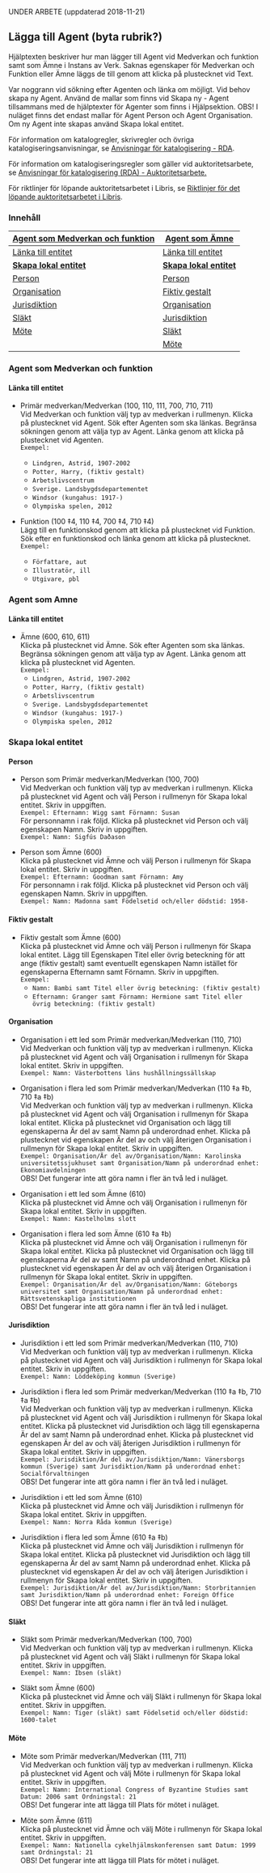 
UNDER ARBETE (uppdaterad 2018-11-21)

## Lägga till Agent (byta rubrik?)

Hjälptexten beskriver hur man lägger till Agent vid Medverkan och funktion samt som Ämne i Instans av Verk. Saknas egenskaper för Medverkan och Funktion eller Ämne läggs de till genom att klicka på plustecknet vid Text.

Var noggrann vid sökning efter Agenten och länka om möjligt. Vid behov skapa ny Agent. Använd de mallar som finns vid Skapa ny - Agent tillsammans med de hjälptexter för Agenter som finns i Hjälpsektion. OBS! I nuläget finns det endast mallar för Agent Person och Agent Organisation. Om ny Agent inte skapas använd Skapa lokal entitet.

För information om katalogregler, skrivregler och övriga katalogiseringsanvisningar, se [Anvisningar för katalogisering - RDA](http://www.kb.se/rdakatalogisering/Anvisningar/ "Anvisningar för katalogisering - RDA").

För information om katalogiseringsregler som gäller vid auktoritetsarbete, se 
[Anvisningar för katalogisering (RDA) - Auktoritetsarbete.](http://www.kb.se/rdakatalogisering/Auktoritetsarbete// "Anvisningar för katalogisering (RDA) - Auktoritetsarbete")

För riktlinjer för löpande auktoritetsarbetet i Libris, se [Riktlinjer för det löpande auktoritetsarbetet i Libris](http://www.kb.se/dokument/Riktlinjer%20för%20det%20löpande%20auktoritetsarbetet%20i%20Libris.pdf). 



### Innehåll

| [Agent som Medverkan och funktion](#agent-som-medverkan-och-funktion)  | [Agent som Ämne](#agent-som-amne)
| ------ | ------- |
| [Länka till entitet](#agent-som-medverkan-och-funktion) | [Länka till entitet](#agent-som-amne) |
| [**Skapa lokal entitet**](#skapa-lokal-entitet) | [**Skapa lokal entitet**](#skapa-lokal-entitet) 
| [Person](#person) | [Person](#person)
| [Organisation](#organisation) | [Fiktiv gestalt](#fiktiv-gestalt) |
| [Jurisdiktion](#jurisdiktion) | [Organisation](#organisation) |
| [Släkt](#jurisdiktion) | [Jurisdiktion](#jurisdiktion) |
| [Möte](#jurisdiktion) | [Släkt](#jurisdiktion)
| | [Möte](#jurisdiktion) |


### Agent som Medverkan och funktion

#### Länka till entitet

* Primär medverkan/Medverkan (100, 110, 111, 700, 710, 711)
<br/>Vid Medverkan och funktion välj typ av medverkan i rullmenyn. Klicka på plustecknet vid Agent. Sök efter Agenten som ska länkas. Begränsa sökningen genom att välja typ av Agent. Länka genom att klicka på plustecknet vid Agenten.
<br/>```Exempel:```
  * ```Lindgren, Astrid, 1907-2002```
  * ```Potter, Harry, (fiktiv gestalt)```
  * ```Arbetslivscentrum```
  * ```Sverige. Landsbygdsdepartementet```
  * ```Windsor (kungahus: 1917-)```
  * ```Olympiska spelen, 2012```

* Funktion (100 ‡4, 110 ‡4, 700 ‡4, 710 ‡4)
<br/>Lägg till en funktionskod genom att klicka på plustecknet vid Funktion. Sök efter en funktionskod och länka genom att klicka på plustecknet.
<br/>```Exempel:```
  * ```Författare, aut```
  * ```Illustratör, ill```
  * ```Utgivare, pbl```

### Agent som Amne

#### Länka till entitet

* Ämne (600, 610, 611)
<br/>Klicka på plustecknet vid Ämne. Sök efter Agenten som ska länkas. Begränsa sökningen genom att välja typ av Agent. Länka genom att klicka på plustecknet vid Agenten.
<br/>```Exempel:```
   * ```Lindgren, Astrid, 1907-2002```
  * ```Potter, Harry, (fiktiv gestalt)```
  * ```Arbetslivscentrum```
  * ```Sverige. Landsbygdsdepartementet```
  * ```Windsor (kungahus: 1917-)```
  * ```Olympiska spelen, 2012```
    

### Skapa lokal entitet

#### Person

* Person som Primär medverkan/Medverkan (100, 700)
<br/>Vid Medverkan och funktion välj typ av medverkan i rullmenyn. Klicka på plustecknet vid Agent och välj Person i rullmenyn för Skapa lokal entitet. Skriv in uppgiften.
 <br/>```Exempel: Efternamn: Wigg samt Förnamn: Susan```
 <br/>För personnamn i rak följd. Klicka på plustecknet vid Person och välj egenskapen Namn. Skriv in uppgiften.
 <br/>```Exempel: Namn: Sigfús Daðason```
  
* Person som Ämne (600)
<br/>Klicka på plustecknet vid Ämne och välj Person i rullmenyn för Skapa lokal entitet. Skriv in uppgiften.
 <br/>```Exempel: Efternamn: Goodman samt Förnamn: Amy```
 <br/>För personnamn i rak följd. Klicka på plustecknet vid Person och välj egenskapen Namn. Skriv in uppgiften.
 <br/>```Exempel: Namn: Madonna samt Födelsetid och/eller dödstid: 1958-```
 
 #### Fiktiv gestalt

* Fiktiv gestalt som Ämne (600)
<br/>Klicka på plustecknet vid Ämne och välj Person i rullmenyn för Skapa lokal entitet. Lägg till Egenskapen Titel eller övrig beteckning för att ange (fiktiv gestalt) samt eventuellt egenskapen Namn istället för egenskaperna Efternamn samt Förnamn. Skriv in uppgiften.
  <br/>```Exempel:```
  * ```Namn: Bambi samt Titel eller övrig beteckning: (fiktiv gestalt)```
  * ```Efternamn: Granger samt Förnamn: Hermione samt Titel eller övrig beteckning: (fiktiv gestalt)```

#### Organisation

* Organisation i ett led som Primär medverkan/Medverkan (110, 710)
<br/>Vid Medverkan och funktion välj typ av medverkan i rullmenyn. Klicka på plustecknet vid Agent och välj Organisation i rullmenyn för Skapa lokal entitet. Skriv in uppgiften.
  <br/>```Exempel: Namn: Västerbottens läns hushållningssällskap```

* Organisation i flera led som Primär medverkan/Medverkan (110 ‡a ‡b, 710 ‡a ‡b)
<br/>Vid Medverkan och funktion välj typ av medverkan i rullmenyn. Klicka på plustecknet vid Agent och välj Organisation i rullmenyn för Skapa lokal entitet. Klicka på plustecknet vid Organisation och lägg till egenskaperna Är del av samt Namn på underordnad enhet. Klicka på plustecknet vid egenskapen Är del av och välj återigen Organisation i rullmenyn för Skapa lokal entitet. Skriv in uppgiften.
<br/>```Exempel: Organisation/Är del av/Organisation/Namn: Karolinska universitetssjukhuset samt Organisation/Namn på underordnad enhet: Ekonomiavdelningen```
<br/>OBS! Det fungerar inte att göra namn i fler än två led i nuläget.

* Organisation i ett led som Ämne (610)
<br/>Klicka på plustecknet vid Ämne och välj Organisation i rullmenyn för Skapa lokal entitet. Skriv in uppgiften.
  <br/>```Exempel: Namn: Kastelholms slott```

* Organisation i flera led som Ämne (610 ‡a ‡b)
<br/>Klicka på plustecknet vid Ämne och välj Organisation i rullmenyn för Skapa lokal entitet. Klicka på plustecknet vid Organisation och lägg till egenskaperna Är del av samt Namn på underordnad enhet. Klicka på plustecknet vid egenskapen Är del av och välj återigen Organisation i rullmenyn för Skapa lokal entitet. Skriv in uppgiften.
<br/>```Exempel: Organisation/Är del av/Organisation/Namn: Göteborgs universitet samt Organisation/Namn på underordnad enhet: Rättsvetenskapliga institutionen```
<br/>OBS! Det fungerar inte att göra namn i fler än två led i nuläget.

#### Jurisdiktion

* Jurisdiktion i ett led som Primär medverkan/Medverkan (110, 710)
<br/>Vid Medverkan och funktion välj typ av medverkan i rullmenyn. Klicka på plustecknet vid Agent och välj Jurisdiktion i rullmenyn för Skapa lokal entitet. Skriv in uppgiften.
  <br/>```Exempel: Namn: Löddeköping kommun (Sverige)```

* Jurisdiktion i flera led som Primär medverkan/Medverkan (110 ‡a ‡b, 710 ‡a ‡b)
<br/>Vid Medverkan och funktion välj typ av medverkan i rullmenyn. Klicka på plustecknet vid Agent och välj Jurisdiktion i rullmenyn för Skapa lokal entitet. Klicka på plustecknet vid Jurisdiktion och lägg till egenskaperna Är del av samt Namn på underordnad enhet. Klicka på plustecknet vid egenskapen Är del av och välj återigen Jurisdiktion i rullmenyn för Skapa lokal entitet. Skriv in uppgiften.
<br/>```Exempel: Jurisdiktion/Är del av/Jurisdiktion/Namn: Vänersborgs kommun (Sverige) samt Jurisdiktion/Namn på underordnad enhet: Socialförvaltningen```
<br/>OBS! Det fungerar inte att göra namn i fler än två led i nuläget.

* Jurisdiktion i ett led som Ämne (610)
<br/>Klicka på plustecknet vid Ämne och välj Jurisdiktion i rullmenyn för Skapa lokal entitet. Skriv in uppgiften.
   <br/>```Exempel: Namn: Norra Råda kommun (Sverige)```

* Jurisdiktion i flera led som Ämne (610 ‡a ‡b)
<br/>Klicka på plustecknet vid Ämne och välj Jurisdiktion i rullmenyn för Skapa lokal entitet. Klicka på plustecknet vid Jurisdiktion och lägg till egenskaperna Är del av samt Namn på underordnad enhet. Klicka på plustecknet vid egenskapen Är del av och välj återigen Jurisdiktion i rullmenyn för Skapa lokal entitet. Skriv in uppgiften.
<br/>```Exempel: Jurisdiktion/Är del av/Jurisdiktion/Namn: Storbritannien samt Jurisdiktion/Namn på underordnad enhet: Foreign Office```
<br/>OBS! Det fungerar inte att göra namn i fler än två led i nuläget.

#### Släkt

* Släkt som Primär medverkan/Medverkan (100, 700)
<br/>Vid Medverkan och funktion välj typ av medverkan i rullmenyn. Klicka på plustecknet vid Agent och välj Släkt i rullmenyn för Skapa lokal entitet. Skriv in uppgiften.
  <br/>```Exempel: Namn: Ibsen (släkt)```
  
* Släkt som Ämne (600)
<br/>Klicka på plustecknet vid Ämne och välj Släkt i rullmenyn för Skapa lokal entitet. Skriv in uppgiften.
  <br/>```Exempel: Namn: Tiger (släkt) samt Födelsetid och/eller dödstid: 1600-talet```

#### Möte

* Möte som Primär medverkan/Medverkan (111, 711)
<br/>Vid Medverkan och funktion välj typ av medverkan i rullmenyn. Klicka på plustecknet vid Agent och välj Möte i rullmenyn för Skapa lokal entitet. Skriv in uppgiften.
  <br/>```Exempel: Namn: International Congress of Byzantine Studies samt Datum: 2006 samt Ordningstal: 21```
  <br/>OBS! Det fungerar inte att lägga till Plats för mötet i nuläget.

* Möte som Ämne (611)
<br/>Klicka på plustecknet vid Ämne och välj Möte i rullmenyn för Skapa lokal entitet. Skriv in uppgiften.
 <br/>```Exempel: Namn: Nationella cykelhjälmskonferensen samt Datum: 1999 samt Ordningstal: 21```
  <br/>OBS! Det fungerar inte att lägga till Plats för mötet i nuläget.
  

